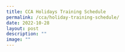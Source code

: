 ```yaml
---
title: CCA Holidays Training Schedule
permalink: /cca/holiday-training-schedule/
date: 2022-10-28
layout: post
description: ""
image: ""
---
```

